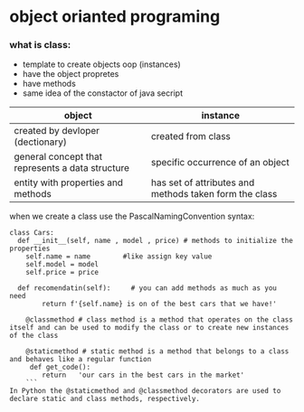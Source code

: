 # object orianted programing
### what is class:
- template to create objects oop (instances)
- have the object propretes
- have methods
- same idea of the constactor of java secript


| object |instance|
| --- |----|
| created by devloper (dectionary) | created from class | 
| general concept that represents a data structure  | specific occurrence of an object |
|  entity with properties and methods  | has set of attributes and methods taken form the class|

when we create a class use the PascalNamingConvention syntax:   
```
class Cars:
  def __init__(self, name , model , price) # methods to initialize the properties
    self.name = name        #like assign key value
    self.model = model
    self.price = price
    
  def recomendatin(self):     # you can add methods as much as you need 
        return f'{self.name} is on of the best cars that we have!'
        
    @classmethod # class method is a method that operates on the class itself and can be used to modify the class or to create new instances of the class
    
    @staticmethod # static method is a method that belongs to a class and behaves like a regular function
     def get_code():    
        return   'our cars in the best cars in the market' 
    ```
In Python the @staticmethod and @classmethod decorators are used to declare static and class methods, respectively.






